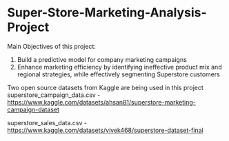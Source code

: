 # Super-Store-Marketing-Analysis-Project

Main Objectives of this project:
1. Build a predictive model for company marketing campaigns
2. Enhance marketing efficiency by identifying ineffective product mix and regional strategies, while effectively segmenting Superstore customers

Two open source datasets from Kaggle are being used in this project
superstore_campaign_data.csv - https://www.kaggle.com/datasets/ahsan81/superstore-marketing-campaign-dataset

superstore_sales_data.csv - https://www.kaggle.com/datasets/vivek468/superstore-dataset-final
